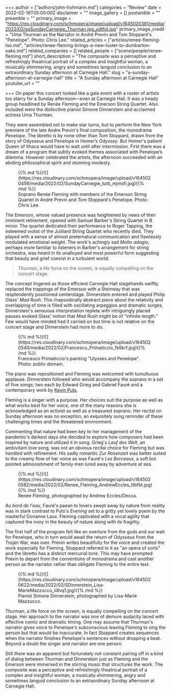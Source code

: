 +++
author = ["authors/john-hohmann.md"]
categories = "Review"
date = 2022-02-16T05:00:00Z
disclaimer = ""
image_gallery = []
postamble = ""
preamble = ""
primary_image = "https://res.cloudinary.com/schmopera/image/upload/v1645020381/media/2022/02/sqSundayCarnegie_Thurman.jpg_udtfpl.jpg"
primary_image_credit = "Uma Thurman as the Narrator in André Previn and Tom Stoppard's \"Penelope\". Photo: Chris Lee."
related_articles = ["articles/renee-fleming-tso.md", "articles/renee-fleming-brings-a-new-luster-to-dumbarton-oaks.md"]
related_companies = []
related_people = ["scene/people/renee-fleming.md"]
short_description = "The composite was a perceptive and refreshingly theatrical portrait of a complex and insightful woman, a musically shimmering, angry and sometimes languid conclusion to an extraordinary Sunday afternoon at Carnegie Hall."
slug = "a-sunday-afternoon-at-carnegie-hall"
title = "A Sunday afternoon at Carnegie Hall"
youtube_url = ""

+++
On paper this concert looked like a gala event with a roster of artists too starry for a Sunday afternoon—even at Carnegie Hall. It was a heady group headlined by Renée Fleming and the Emerson String Quartet. Also included were the distinctive pianist Simone Dinnerstein and acclaimed actress Uma Thurman.

They were assembled not to make star turns, but to perform the New York premiere of the late Andre Previn's final composition, the monodrama _Penelope_. The libretto is by none other than Tom Stoppard, drawn from the story of Odysseus and Penelope in Homer’s _Odyssey_. But Homer's patient Queen of Ithaca would have to wait until after intermission. First there was a dream of a program that subtly evoked themes associated with Penelope’s dilemma. However celebrated the artists, the afternoon succeeded with an abiding philosophical spirit and stunning modesty.

<figure data-type="image">{{% md %}}![](https://res.cloudinary.com/schmopera/image/upload/v1645020456/media/2022/02/SundayCarnegie_tutti_mjmsfi.jpg){{% /md %}}

<figcaption>Soprano Renée Fleming with members of the Emerson String Quartet in André Previn and Tom Stoppard's Penelope. Photo: Chris Lee.</figcaption>  
</figure>

The Emerson, whose valued presence was heightened by news of their imminent retirement, opened with Samuel Barber's String Quartet in B minor. The quartet dedicated their performance to Roger Tapping, the esteemed violist of the Juilliard String Quartet who recently died. They played with a sense of almost preternatural communication and flawlessly modulated emotional weight. The work's achingly sad _Molto adagio_, perhaps more familiar to listeners in Barber's arrangement for string orchestra, was heard in its unalloyed and most powerful form suggesting that beauty and grief coexist in a turbulent world.

> Thurman, a life force on the screen, is equally compelling on the concert stage.

The concept lingered as those efficient Carnegie Hall stagehands swiftly replaced the trappings of the Emerson with a Steinway that was resplendently positioned centerstage. Dinnerstein entered and played Philip Glass' _Mad Rush_. This rhapsodically abstract piece about the relativity and overlapping of time is filled with oscillating arpeggios and dramatic surges. Dinnerstein's sensuous interpretation replete with intriguingly placed pauses evoked Glass' notion that _Mad Rush_ might be of "infinite length." Few would have minded had it carried on but time is not relative on the concert stage and Dinnerstein had more to do.

<figure data-type="image">{{% md %}}![](https://res.cloudinary.com/schmopera/image/upload/v1645020540/media/2022/02/Francesco_Primaticcio_fk6krf.jpg){{% /md %}}

<figcaption>Francesco Primaticcio's painting "Ulysses and Penelope". Photo: public domain.</figcaption>  
</figure>

The piano was repositioned and Fleming was welcomed with tumultuous applause. Dinnerstein followed who would accompany the soprano in a set of five songs; two each by Edward Grieg and Gabriel Fauré and a contemporary work by [Kevin Puts](/kevin-puts-i-know-who-i-am-as-a-composer/).

Fleming is a singer with a purpose. Her choices suit the purpose as well as what works best for her voice, one of the many reasons she is acknowledged as an activist as well as a treasured soprano. Her recital on Sunday afternoon was no exception, an exquisitely sung reminder of these challenging times and the threatened environment.

Commenting that nature had been key to her management of the pandemic's darkest days she decided to explore how composers had been inspired by nature and utilized it in song. Grieg's _Lauf des Welt_, an ambivilant love song, was not an obvious recital choice for Fleming but was handled with refinement. His sadly romantic _Zur Rosenzeit_ was better suited to the creamy flow of her voice as was Fauré's _Les Berceaux_, a soft but pointed admonishment of family men lured away by adventure at sea.

<figure data-type="image">{{% md %}}![](https://res.cloudinary.com/schmopera/image/upload/v1645020582/media/2022/02/Renee_Fleming_AndrewEccles_ttbfbt.jpg){{% /md %}}

<figcaption>Renée Fleming, photographed by Andrew Eccles/Decca.</figcaption>  
</figure>

_Au bord de l'eau_, Fauré's paean to lovers swept away by nature from reality was in stark contrast to Puts's _Evening_ set to a gritty yet lovely poem by the masterful Dorianne Laux. Fleming captivated with a vocal agility that captured the irony in the beauty of nature along with its fragility.

The first half of the program felt like an overture from the gods and our wait for Penelope, who in turn would await the return of Odysseus from the Trojan War, was over. Previn writes beautifully for the voice and created the work especially for Fleming. Stoppard referred to it as "an opera of sorts" and the libretto has a distinct mercurial tone. This may have prompted Previn to depart from the conventions of monodrama and cast another person as the narrator rather than obligate Fleming to the entire text.

<figure data-type="image">{{% md %}}![](https://res.cloudinary.com/schmopera/image/upload/v1645020622/media/2022/02/SDinnerstein_Lisa-MarieMazzucco_ii8vq1.jpg){{% /md %}}

<figcaption>Pianist Simone Dinnerstein, photographed by Lisa-Marie Mazzucco.</figcaption>  
</figure>

Thurman, a life force on the screen, is equally compelling on the concert stage. Her approach to the narrator was one of demure audacity laced with effective comic and  dramatic timing. One may assume that Thurman's narrator gives voice to Penelope's subconscious leaving Fleming to sing the person but that would be inaccurate. In fact Stoppard creates sequences when the narrator finishes Penelope's sentences without dropping a beat. Beyond a doubt the singer and narrator are one person.

Still there was an apparent but fortunately not constant pairing off in a kind of dialog between Thurman and Dinnerstein just as Fleming and the Emerson were immersed in the stirring music that structures the work. The composite was a perceptive and refreshingly theatrical portrait of a complex and insightful woman, a musically shimmering, angry and sometimes languid conclusion to an extraordinary Sunday afternoon at Carnegie Hall.